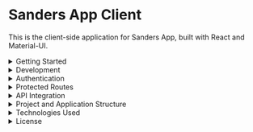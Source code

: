# Sanders App Client

This is the client-side application for Sanders App, built with React and Material-UI.

<details>
<summary>Getting Started</summary>

### Prerequisites

- Node.js (v14 or later recommended)
- Yarn package manager

### Installation

1. Clone the repository:

```bash
git clone [repository-url]
cd [repository-name]/client
```

2. Install dependencies:

```bash
yarn install
```

</details>

<details>
<summary>Development</summary>

To start the development server:

```bash
yarn dev
```

This will start the Vite development server. Open [http://localhost:3000](http://localhost:3000) to view it in the browser.
This also be running a linting process in the background.

### Other Scripts

- `yarn start`: Preview the production build
- `yarn lint`: Run ESLint
- `yarn lint:fix`: Run ESLint and automatically fix issues
- `yarn prettier`: Format code with Prettier
- `yarn rm:all`: Remove all generated directories and dependencies
- `yarn re:start`: Remove all, reinstall dependencies, and start dev server
- `yarn re:build`: Remove all, reinstall dependencies, and create a production build

</details>

<details>
<summary>Authentication</summary>

The app uses JWT for authentication. The `AuthContext` provides the following functionality:

- `login`: Log in a user and store the JWT token
- `logout`: Log out the user and remove the token
- `loginAndRedirect`: Log in and redirect to a specified route
- `user`: Current user information
- `loading`: Indicates if the auth state is being loaded

</details>

<details>
<summary>Protected Routes</summary>

Protected routes are implemented using the `ProtectedRoute` component. It ensures that only authenticated users with the correct role can access certain parts of the application.

- `src/components/ProtectedRoute.jsx`: This component wraps routes that require authentication and specific role permissions. It performs the following checks:

  1. Checks if the user is authenticated. If not, it redirects to the login page.
  2. Checks if the user's role matches the allowed roles for the route. If not, it redirects to an unauthorized page.
  3. If both checks pass, it renders the protected content.

Usage example:

```jsx
<ProtectedRoute allowedRoles={['admin']}>
  <AdminComponent />
</ProtectedRoute>
```

- `src/components/ProtectedRoute.jsx`: This component wraps routes that require authentication. It checks the user's role and redirects to the login page if the user is not authenticated or to an unauthorized page if the user doesn't have the required role.

</details>

<details>
<summary>API Integration</summary>

The `api.js` utility is used for making authenticated API requests. It automatically includes the JWT token and user ID in the request headers.

## Key Features

- **Base URL Configuration**: Set up to communicate with the backend server (default: `http://localhost:4000`).
- **Automatic Authentication**: Includes the JWT token in the `Authorization` header for authenticated requests.
- **User Identification**: Adds the user ID in the `X-User-ID` header for user-specific operations.
- **Error Handling**: Includes a response interceptor to handle 401 (Unauthorized) errors, triggering a custom `authError` event.

</details>

<details>
<summary>Project and Application Structure</summary>

### Project Structure

```

client/
├── public/
│ └── assets/
├── src/
│ ├── components/
│ │ └── ProtectedRoute.jsx
│ ├── contexts/
│ │ └── AuthContext.jsx
│ ├── hooks/
│ ├── layouts/
│ ├── pages/
│ ├── routes/
│ │ └── sections.jsx
│ ├── utils/
│ │ └── api.js
│ ├── app.jsx
│ └── main.jsx
└── ...configuration files

```

### Application Structure

Our application is divided into two main sections: Admin and User. Each section has its own set of pages and a dedicated layout.

#### Admin Section

The admin section is accessible only to users with the 'admin' role.

##### Admin Layout

- Location: `src/layouts/adminDashboard/`
- Key files:
  - `index.jsx`: The main layout component
  - `header.jsx`: The header component for the admin dashboard
  - `nav.jsx`: The navigation component for the admin dashboard
  - `main.jsx`: The main content wrapper
  - `config-navigation.jsx`: Configuration for the admin navigation menu

##### Admin Pages

- Location: `src/pages/admin/`
- Key pages:
  - `dashboard.jsx`: The main admin dashboard
  - `user.jsx`: User management page
  - `products.jsx`: Product management page
  - `blog.jsx`: Blog management page
  - `donacion.jsx`: Donation management page
  - `addProject.jsx`: Page for adding new projects
  - `projectDescription.jsx`: Page for viewing project details

#### User Section

The user section is accessible to authenticated users with either 'user' or 'admin' roles.

##### User Layout

- Location: `src/layouts/userDashboard/`
- Key files:
  - `index.jsx`: The main layout component
  - `header.jsx`: The header component for the user dashboard
  - `nav.jsx`: The navigation component for the user dashboard
  - `main.jsx`: The main content wrapper
  - `config-navigation.jsx`: Configuration for the user navigation menu

##### User Pages

- Location: `src/pages/user/`
- Key pages:
  - `dashboard.jsx`: The main user dashboard
  - `projects.jsx`: Page for viewing available projects
  - `donation.jsx`: Page for making donations

#### Routing

The application uses React Router for navigation. The main routing configuration can be found in `src/routes/sections.jsx`. This file defines the routes for both admin and user sections, wrapping them with the appropriate layout and protection.

#### How It Works

1. When a user attempts to access a protected route, the `ProtectedRoute` component checks their authentication status and role.
2. If authenticated and authorized, the user is presented with the appropriate layout (admin or user).
3. Within this layout, the specific page component is rendered based on the current route.
4. The navigation menus in each layout are configured to show only the relevant links for that user type.

This structure allows for a clear separation between admin and user interfaces while maintaining a consistent layout and navigation within each section.

</details>

<details>
<summary>Technologies Used</summary>

- React
- Material-UI
- Vite
- React Router
- Apexcharts
- Emotion
- and more (see package.json for full list)

</details>
<details>
<summary>License</summary>
This project is licensed under the MIT License.
</details>
